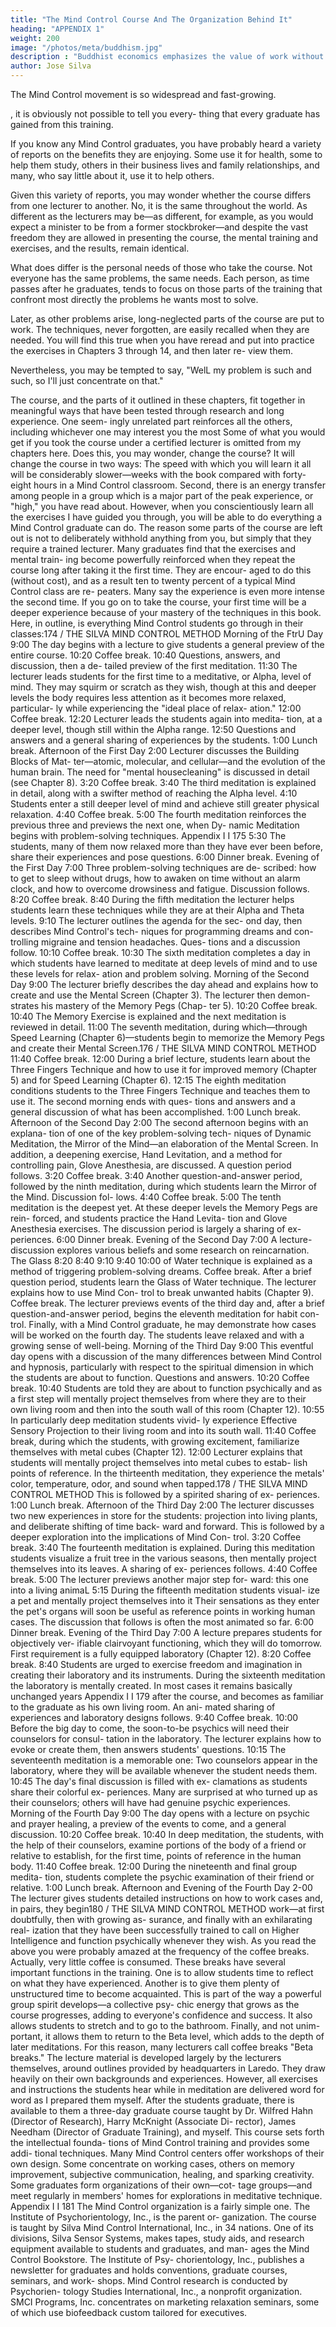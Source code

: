 ```yaml
---
title: "The Mind Control Course And The Organization Behind It"
heading: "APPENDIX 1"
weight: 200
image: "/photos/meta/buddhism.jpg"
description : "Buddhist economics emphasizes the value of work without infringing on others or the environment"
author: Jose Silva
---
```


<!-- Now you know what  is all about and what
hundreds of thousands of men and women are accomplish-
ing with it. Because  -->

The Mind Control movement is so widespread and fast-growing. 

, it is obviously not possible to tell you every-
thing that every graduate has gained from this training.

If you know any Mind Control graduates, you have probably heard a variety of reports on the benefits they are enjoying. Some use it for health, some to help them study,
others in their business lives and family relationships, and
many, who say little about it, use it to help others.

Given this variety of reports, you may wonder whether the course differs from one lecturer to another. No, it is the same throughout the world. As different as the lecturers may be—as different, for example, as you would expect a minister to be from a former stockbroker—and despite the vast freedom they are allowed in presenting the course, the mental training and exercises, and the results, remain identical.

What does differ is the personal needs of those who take
the course. Not everyone has the same problems, the same
needs. Each person, as time passes after he graduates, tends
to focus on those parts of the training that confront most
directly the problems he wants most to solve.


Later, as other problems arise, long-neglected parts of the course are put to work. The techniques, never forgotten, are easily recalled when they are needed. You will
find this true when you have reread and put into practice
the exercises in Chapters 3 through 14, and then later re-
view them.

Nevertheless, you may be tempted to say, "WelL my problem is such and such, so I'll just concentrate on that." 

The course, and the parts of it outlined in these chapters, fit together in meaningful ways that have been tested through research and long experience. One seem-
ingly unrelated part reinforces all the others, including
whichever one may interest you the most
Some of what you would get if you took the course
under a certified lecturer is omitted from my chapters
here. Does this, you may wonder, change the course? It
will change the course in two ways: The speed with which
you will learn it all will be considerably slower—weeks
with the book compared with forty-eight hours in a Mind
Control classroom. Second, there is an energy transfer
among people in a group which is a major part of the peak
experience, or "high," you have read about. However, when
you conscientiously learn all the exercises I have guided
you through, you will be able to do everything a Mind
Control graduate can do.
The reason some parts of the course are left out is not
to deliberately withhold anything from you, but simply
that they require a trained lecturer.
Many graduates find that the exercises and mental train-
ing become powerfully reinforced when they repeat the
course long after taking it the first time. They are encour-
aged to do this (without cost), and as a result ten to
twenty percent of a typical Mind Control class are re-
peaters. Many say the experience is even more intense the
second time. If you go on to take the course, your first
time will be a deeper experience because of your mastery
of the techniques in this book.
Here, in outline, is everything Mind Control students go
through in their classes:174 / THE SILVA MIND CONTROL METHOD
Morning of the FtrU Day
9:00 The day begins with a lecture to give students
a general preview of the entire course.
10:20 Coffee break.
10:40 Questions, answers, and discussion, then a de-
tailed preview of the first meditation.
11:30 The lecturer leads students for the first time to
a meditative, or Alpha, level of mind. They
may squirm or scratch as they wish, though at
this and deeper levels the body requires less
attention as it becomes more relaxed, particular-
ly while experiencing the "ideal place of relax-
ation."
12:00 Coffee break.
12:20 Lecturer leads the students again into medita-
tion, at a deeper level, though still within the
Alpha range.
12:50 Questions and answers and a general sharing
of experiences by the students.
1:00 Lunch break.
Afternoon of the First Day
2:00 Lecturer discusses the Building Blocks of Mat-
ter—atomic, molecular, and cellular—and the
evolution of the human brain. The need for
"mental housecleaning" is discussed in detail
(see Chapter 8).
3:20 Coffee break.
3:40 The third meditation is explained in detail,
along with a swifter method of reaching the
Alpha level.
4:10 Students enter a still deeper level of mind and
achieve still greater physical relaxation.
4:40 Coffee break.
5:00 The fourth meditation reinforces the previous
three and previews the next one, when Dy-
namic Meditation begins with problem-solving
techniques.
Appendix I I 175
5:30 The students, many of them now relaxed more
than they have ever been before, share their
experiences and pose questions.
6:00 Dinner break.
Evening of the First Day
7:00 Three problem-solving techniques are de-
scribed: how to get to sleep without drugs,
how to awaken on time without an alarm
clock, and how to overcome drowsiness and
fatigue. Discussion follows.
8:20 Coffee break.
8:40 During the fifth meditation the lecturer helps
students learn these techniques while they are
at their Alpha and Theta levels.
9:10 The lecturer outlines the agenda for the sec-
ond day, then describes Mind Control's tech-
niques for programming dreams and con-
trolling migraine and tension headaches. Ques-
tions and a discussion follow.
10:10 Coffee break.
10:30 The sixth meditation completes a day in which
students have learned to meditate at deep
levels of mind and to use these levels for relax-
ation and problem solving.
Morning of the Second Day
9:00 The lecturer briefly describes the day ahead
and explains how to create and use the Mental
Screen (Chapter 3). The lecturer then demon-
strates his mastery of the Memory Pegs (Chap-
ter 5).
10:20 Coffee break.
10:40 The Memory Exercise is explained and the
next meditation is reviewed in detail.
11:00 The seventh meditation, during which—through
Speed Learning (Chapter 6)—students begin
to memorize the Memory Pegs and create their
Mental Screen.176 / THE SILVA MIND CONTROL METHOD
11:40 Coffee break.
12:00 During a brief lecture, students learn about the
Three Fingers Technique and how to use it for
improved memory (Chapter 5) and for Speed
Learning (Chapter 6).
12:15 The eighth meditation conditions students to
the Three Fingers Technique and teaches them
to use it. The second morning ends with ques-
tions and answers and a general discussion of
what has been accomplished.
1:00 Lunch break.
Afternoon of the Second Day
2:00 The second afternoon begins with an explana-
tion of one of the key problem-solving tech-
niques of Dynamic Meditation, the Mirror
of the Mind—an elaboration of the Mental
Screen. In addition, a deepening exercise, Hand
Levitation, and a method for controlling pain,
Glove Anesthesia, are discussed. A question
period follows.
3:20 Coffee break.
3:40 Another question-and-answer period, followed
by the ninth meditation, during which students
learn the Mirror of the Mind. Discussion fol-
lows.
4:40 Coffee break.
5:00 The tenth meditation is the deepest yet. At
these deeper levels the Memory Pegs are rein-
forced, and students practice the Hand Levita-
tion and Glove Anesthesia exercises. The
discussion period is largely a sharing of ex-
periences.
6:00 Dinner break.
Evening of the Second Day
7:00 A lecture-discussion explores various beliefs
and some research on reincarnation. The Glass
8:20
8:40
9:10
9:40
10:00
of Water technique is explained as a method
of triggering problem-solving dreams.
Coffee break.
After a brief question period, students learn
the Glass of Water technique.
The lecturer explains how to use Mind Con-
trol to break unwanted habits (Chapter 9).
Coffee break.
The lecturer previews events of the third day
and, after a brief question-and-answer period,
begins the eleventh meditation for habit con-
trol. Finally, with a Mind Control graduate, he
may demonstrate how cases will be worked on
the fourth day. The students leave relaxed and
with a growing sense of well-being.
Morning of the Third Day
9:00 This eventful day opens with a discussion of
the many differences between Mind Control
and hypnosis, particularly with respect to the
spiritual dimension in which the students are
about to function. Questions and answers.
10:20 Coffee break.
10:40 Students are told they are about to function
psychically and as a first step will mentally
project themselves from where they are to their
own living room and then into the south wall of
this room (Chapter 12).
10:55 In particularly deep meditation students vivid-
ly experience Effective Sensory Projection to
their living room and into its south wall.
11:40 Coffee break, during which the students, with
growing excitement, familiarize themselves with
metal cubes (Chapter 12).
12:00 Lecturer explains that students will mentally
project themselves into metal cubes to estab-
lish points of reference. In the thirteenth
meditation, they experience the metals' color,
temperature, odor, and sound when tapped.178 / THE SILVA MIND CONTROL METHOD
This is followed by a spirited sharing of ex-
periences.
1:00 Lunch break.
Afternoon of the Third Day
2:00 The lecturer discusses two new experiences in
store for the students: projection into living
plants, and deliberate shifting of time back-
ward and forward. This is followed by a deeper
exploration into the implications of Mind Con-
trol.
3:20 Coffee break.
3:40 The fourteenth meditation is explained. During
this meditation students visualize a fruit tree in
the various seasons, then mentally project
themselves into its leaves. A sharing of ex-
periences follows.
4:40 Coffee break.
5:00 The lecturer previews another major step for-
ward: this one into a living animaL
5:15 During the fifteenth meditation students visual-
ize a pet and mentally project themselves into
it Their sensations as they enter the pet's
organs will soon be useful as reference points
in working human cases. The discussion that
follows is often the most animated so far.
6:00 Dinner break.
Evening of the Third Day
7:00 A lecture prepares students for objectively ver-
ifiable clairvoyant functioning, which they will
do tomorrow. First requirement is a fully
equipped laboratory (Chapter 12).
8:20 Coffee break.
8:40 Students are urged to exercise freedom and
imagination in creating their laboratory and its
instruments. During the sixteenth meditation
the laboratory is mentally created. In most
cases it remains basically unchanged years
Appendix I I 179
after the course, and becomes as familiar to
the graduate as his own living room. An ani-
mated sharing of experiences and laboratory
designs follows.
9:40 Coffee break.
10:00 Before the big day to come, the soon-to-be
psychics will need their counselors for consul-
tation in the laboratory. The lecturer explains
how to evoke or create them, then answers
students' questions.
10:15 The seventeenth meditation is a memorable one:
Two counselors appear in the laboratory, where
they will be available whenever the student
needs them.
10:45 The day's final discussion is filled with ex-
clamations as students share their colorful ex-
periences. Many are surprised at who turned
up as their counselors; others will have had
genuine psychic experiences.
Morning of the Fourth Day
9:00 The day opens with a lecture on psychic and
prayer healing, a preview of the events to
come, and a general discussion.
10:20 Coffee break.
10:40 In deep meditation, the students, with the help
of their counselors, examine portions of the
body of a friend or relative to establish, for
the first time, points of reference in the human
body.
11:40 Coffee break.
12:00 During the nineteenth and final group medita-
tion, students complete the psychic examination
of their friend or relative.
1:00 Lunch break.
Afternoon and Evening of the Fourth Day
2-00 The lecturer gives students detailed instructions
on how to work cases and, in pairs, they begin180 / THE SILVA MIND CONTROL METHOD
work—at first doubtfully, then with growing as-
surance, and finally with an exhilarating real-
ization that they have been successfully trained
to call on Higher Intelligence and function
psychically whenever they wish.
As you read the above you were probably amazed at the
frequency of the coffee breaks. Actually, very little coffee
is consumed. These breaks have several important functions
in the training. One is to allow students time to reflect on
what they have experienced. Another is to give them plenty
of unstructured time to become acquainted. This is part of
the way a powerful group spirit develops—a collective psy-
chic energy that grows as the course progresses, adding to
everyone's confidence and success. It also allows students to
stretch and to go to the bathroom. Finally, and not unim-
portant, it allows them to return to the Beta level, which
adds to the depth of later meditations. For this reason,
many lecturers call coffee breaks "Beta breaks."
The lecture material is developed largely by the lecturers
themselves, around outlines provided by headquarters in
Laredo. They draw heavily on their own backgrounds and
experiences. However, all exercises and instructions the
students hear while in meditation are delivered word for
word as I prepared them myself.
After the students graduate, there is available to them a
three-day graduate course taught by Dr. Wilfred Hahn
(Director of Research), Harry McKnight (Associate Di-
rector), James Needham (Director of Graduate Training),
and myself. This course sets forth the intellectual founda-
tions of Mind Control training and provides some addi-
tional techniques.
Many Mind Control centers offer workshops of their
own design. Some concentrate on working cases, others on
memory improvement, subjective communication, healing,
and sparking creativity.
Some graduates form organizations of their own—cot-
tage groups—and meet regularly in members' homes for
explorations in meditative technique.
Appendix I I 181
The Mind Control organization is a fairly simple one.
The Institute of Psychorientology, Inc., is the parent or-
ganization. The course is taught by Silva Mind Control
International, Inc., in 34 nations. One of its divisions, Silva
Sensor Systems, makes tapes, study aids, and research
equipment available to students and graduates, and man-
ages the Mind Control Bookstore. The Institute of Psy-
chorientology, Inc., publishes a newsletter for graduates and
holds conventions, graduate courses, seminars, and work-
shops. Mind Control research is conducted by Psychorien-
tology Studies International, Inc., a nonprofit organization.
SMCI Programs, Inc. concentrates on marketing relaxation
seminars, some of which use biofeedback custom tailored
for executives.

